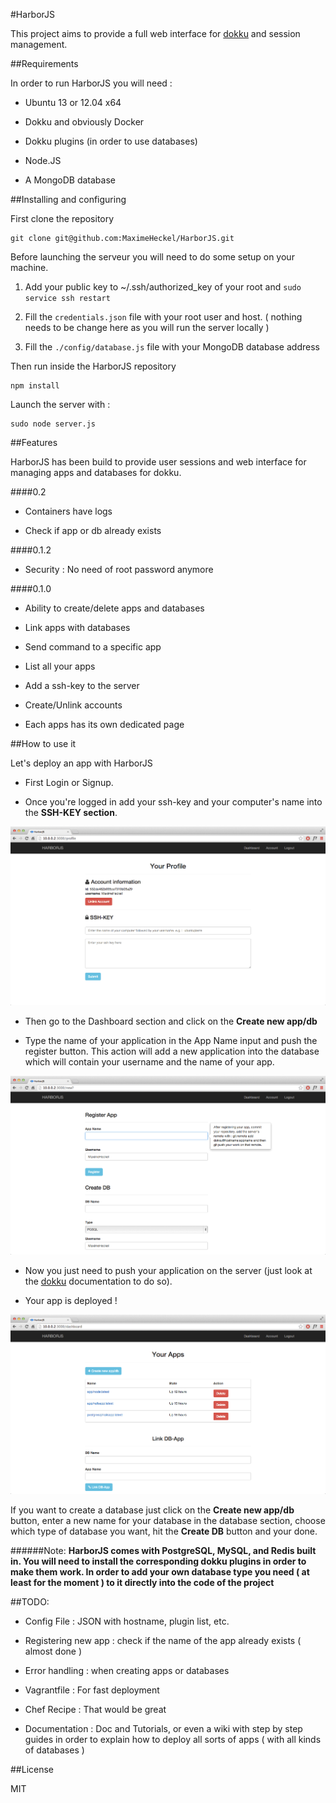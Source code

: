 #HarborJS

This project aims to provide a full web interface for [dokku](https://github.com/progrium/dokku) and session management.

##Requirements

In order to run HarborJS you will need :

- Ubuntu 13 or 12.04 x64 

- Dokku and obviously Docker

- Dokku plugins (in order to use databases)

- Node.JS

- A MongoDB database 


##Installing and configuring


First clone the repository

```
git clone git@github.com:MaximeHeckel/HarborJS.git
```

Before launching the serveur you will need to do some setup on your machine.

1. Add your public key to ~/.ssh/authorized_key of your root and <code>sudo service ssh restart</code>

2. Fill the <code>credentials.json</code> file with your root user and host. ( nothing needs to be change here as you will run the server locally )

3. Fill the <code>./config/database.js</code> file with your MongoDB database address


Then run inside the HarborJS repository

```
npm install 

```


Launch the server with : 

```
sudo node server.js
```

##Features


HarborJS has been build to provide user sessions and web interface for managing apps and databases for dokku.

####0.2

- Containers have logs

- Check if app or db already exists

####0.1.2

- Security :  No need of root password anymore

####0.1.0

- Ability to create/delete apps and databases

- Link apps with databases

- Send command to a specific app

- List all your apps

- Add a ssh-key to the server

- Create/Unlink accounts

- Each apps has its own dedicated page


##How to use it


Let's deploy an app with HarborJS

- First Login or Signup. 

- Once you're logged in add your ssh-key and your computer's name into the **SSH-KEY section**.

<img src="/public/img/HarborJS.png">

- Then go to the Dashboard section and click on the **Create new app/db** 

- Type the name of your application in the App Name input
and push the register button. This action will add a new application into the database which will contain your username and the name of your app.

<img src="/public/img/HarborJS2.png">

- Now you just need to push your application on the server (just look at the [dokku](https://github.com/progrium/dokku) documentation to do so).

- Your app is deployed !

<img src="/public/img/HarborJS3.png">


If you want to create a database just click on the **Create new app/db** button, enter a new name for your database in the database section, choose which type of database you want, hit the **Create DB** button and your done.


######Note: 
<strong>HarborJS comes with PostgreSQL, MySQL, and Redis built in. You will need to install the corresponding dokku plugins in order to make them work. In order to add your own database type you need ( at least for the moment ) to it directly into the code of the project</strong> 

##TODO:

- Config File : JSON with hostname, plugin list, etc.

- Registering new app : check if the name of the app already exists ( almost done )

- Error handling : when creating apps or databases

- Vagrantfile : For fast deployment

- Chef Recipe : That would be great

- Documentation : Doc and Tutorials, or even a wiki with step by step guides in order to explain how to deploy all sorts of apps ( with all kinds of databases )


##License

MIT
